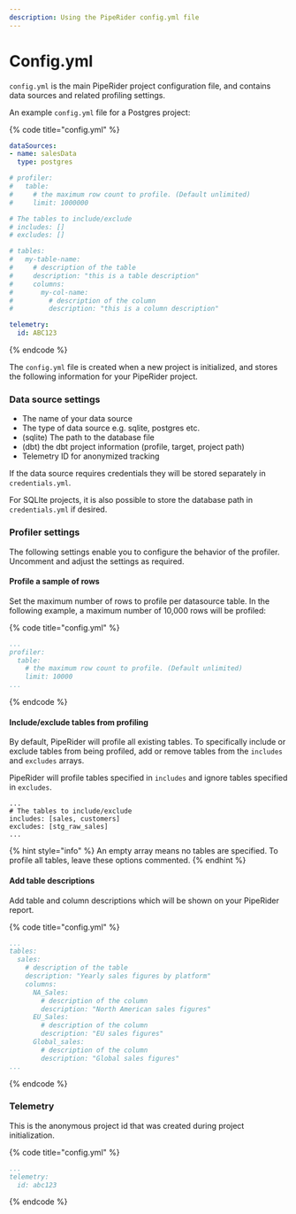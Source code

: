 ```yaml
---
description: Using the PipeRider config.yml file
---
```


# Config.yml

`config.yml` is the main PipeRider project configuration file, and contains data sources and related profiling settings.

An example `config.yml` file for a Postgres project:

{% code title="config.yml" %}
```yaml
dataSources:
- name: salesData
  type: postgres

# profiler:
#   table:
#     # the maximum row count to profile. (Default unlimited)
#     limit: 1000000

# The tables to include/exclude
# includes: []
# excludes: []

# tables:
#   my-table-name:
#     # description of the table
#     description: "this is a table description"
#     columns:
#       my-col-name:
#         # description of the column
#         description: "this is a column description"

telemetry:
  id: ABC123
```
{% endcode %}

The `config.yml` file is created when a new project is initialized, and stores the following information for your PipeRider project.

### Data source settings

* The name of your data source
* The type of data source e.g. sqlite, postgres etc.
* (sqlite) The path to the database file
* (dbt) the dbt project information (profile, target, project path)
* Telemetry ID for anonymized tracking

If the data source requires credentials they will be stored separately in `credentials.yml`.

For SQLIte projects, it is also possible to store the database path in `credentials.yml` if desired.

### Profiler settings

The following settings enable you to configure the behavior of the profiler. Uncomment and adjust the settings as required.

#### Profile a sample of rows

Set the maximum number of rows to profile per datasource table. In the following example, a maximum number of 10,000 rows will be profiled:

{% code title="config.yml" %}
```yaml
...
profiler:
  table:
    # the maximum row count to profile. (Default unlimited)
    limit: 10000
...
```
{% endcode %}

#### Include/exclude tables from profiling

By default, PipeRider will profile all existing tables. To specifically include or exclude tables from being profiled, add or remove tables from the `includes` and `excludes` arrays.

PipeRider will profile tables specified in `includes` and ignore tables specified in `excludes`.

```
...
# The tables to include/exclude
includes: [sales, customers]
excludes: [stg_raw_sales]
...
```

{% hint style="info" %}
An empty array means no tables are specified. To profile all tables, leave these options commented.
{% endhint %}

#### Add table descriptions

Add table and column descriptions which will be shown on your PipeRider report.

{% code title="config.yml" %}
```yaml
...
tables:
  sales:
    # description of the table
    description: "Yearly sales figures by platform"
    columns:
      NA_Sales:
        # description of the column
        description: "North American sales figures"
      EU_Sales:
        # description of the column
        description: "EU sales figures"
      Global_sales:
        # description of the column
        description: "Global sales figures"
...
```
{% endcode %}

### **Telemetry**

This is the anonymous project id that was created during project initialization.

{% code title="config.yml" %}
```yaml
...
telemetry:
  id: abc123
```
{% endcode %}
